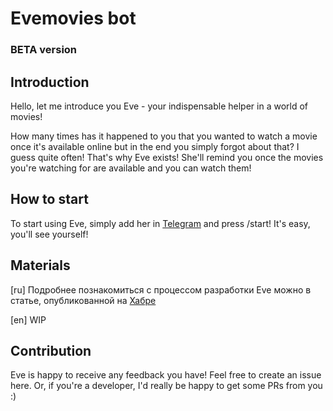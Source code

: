 # Evemovies bot

### BETA version

## Introduction

Hello, let me introduce you Eve - your indispensable helper in a world of
movies!

How many times has it happened to you that you wanted to watch a movie once it's
available online but in the end you simply forgot about that? I guess quite
often! That's why Eve exists! She'll remind you once the movies you're watching
for are available and you can watch them!

## How to start

To start using Eve, simply add her in [Telegram](http://t.me/evemovies_bot) and
press /start! It's easy, you'll see yourself!

## Materials

[ru] Подробнее познакомиться с процессом разработки Eve можно в статье,
опубликованной на [Хабре](https://habr.com/ru/post/443876/)

[en] WIP

## Contribution

Eve is happy to receive any feedback you have! Feel free to create an issue
here. Or, if you're a developer, I'd really be happy to get some PRs from you :)
